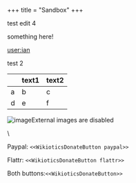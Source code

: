 +++
title = "Sandbox"
+++

test edit 4

something here\!

[user:ian](/user/ian)

test 2

<table>
<thead>
<tr class="header">
<th></th>
<th>text1</th>
<th>text2</th>
</tr>
</thead>
<tbody>
<tr class="odd">
<td>a</td>
<td>b</td>
<td>c</td>
</tr>
<tr class="even">
<td>d</td>
<td>e</td>
<td>f</td>
</tr>
</tbody>
</table>

![image](/en/Image.jpg?view=image&max_size=250,250
"image")<span class="external_image">External images are disabled</span>

\\

Paypal: `<<WikioticsDonateButton paypal>>`

Flattr: `<<WikioticsDonateButton flattr>>`

Both buttons:`<<WikioticsDonateButton>>`

